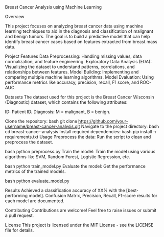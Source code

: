 Breast Cancer Analysis using Machine Learning

Overview

This project focuses on analyzing breast cancer data using machine learning techniques to aid in the diagnosis and classification of malignant and benign tumors. The goal is to build a predictive model that can help identify breast cancer cases based on features extracted from breast mass data.

Project Features
Data Preprocessing: Handling missing values, data normalization, and feature engineering.
Exploratory Data Analysis (EDA): Visualizing the dataset to understand patterns, correlations, and relationships between features.
Model Building: Implementing and comparing multiple machine learning algorithms.
Model Evaluation: Using performance metrics like accuracy, precision, recall, F1 score, and ROC-AUC.

Datasets
The dataset used for this project is the Breast Cancer Wisconsin (Diagnostic) dataset, which contains the following attributes:

ID: Patient ID.
Diagnosis: M = malignant, B = benign.

Clone the repository:
bash
git clone https://github.com/your-username/breast-cancer-analysis.git
Navigate to the project directory:
bash
cd breast-cancer-analysis
Install required dependencies:
bash
pip install -r requirements.txt
Usage
Preprocess the data: Run the script to clean and preprocess the dataset.

bash
python preprocess.py
Train the model: Train the model using various algorithms like SVM, Random Forest, Logistic Regression, etc.

bash
python train_model.py
Evaluate the model: Get the performance metrics of the trained models.

bash
python evaluate_model.py

Results
Achieved a classification accuracy of XX% with the [best-performing model].
Confusion Matrix, Precision, Recall, F1-score results for each model are documented.

Contributing
Contributions are welcome! Feel free to raise issues or submit a pull request.

License
This project is licensed under the MIT License - see the LICENSE file for details.

